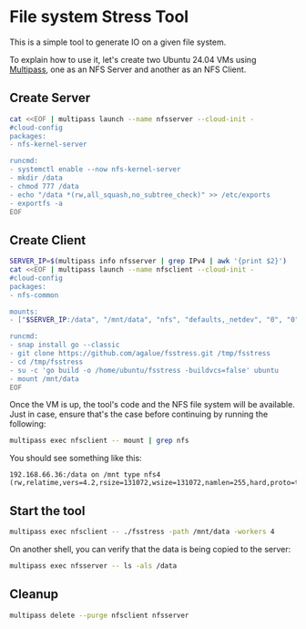 # File system Stress Tool

This is a simple tool to generate IO on a given file system.

To explain how to use it, let's create two Ubuntu 24.04 VMs using [Multipass](https://multipass.run/), one as an NFS Server and another as an NFS Client.

## Create Server

```bash
cat <<EOF | multipass launch --name nfsserver --cloud-init -
#cloud-config
packages:
- nfs-kernel-server

runcmd:
- systemctl enable --now nfs-kernel-server
- mkdir /data
- chmod 777 /data
- echo "/data *(rw,all_squash,no_subtree_check)" >> /etc/exports
- exportfs -a
EOF
```

## Create Client

```bash
SERVER_IP=$(multipass info nfsserver | grep IPv4 | awk '{print $2}')
cat <<EOF | multipass launch --name nfsclient --cloud-init -
#cloud-config
packages:
- nfs-common

mounts:
- ["$SERVER_IP:/data", "/mnt/data", "nfs", "defaults,_netdev", "0", "0"]

runcmd:
- snap install go --classic
- git clone https://github.com/agalue/fsstress.git /tmp/fsstress
- cd /tmp/fsstress
- su -c 'go build -o /home/ubuntu/fsstress -buildvcs=false' ubuntu
- mount /mnt/data
EOF
```

Once the VM is up, the tool's code and the NFS file system will be available. Just in case, ensure that's the case before continuing by running the following:

```bash
multipass exec nfsclient -- mount | grep nfs
```

You should see something like this:

```
192.168.66.36:/data on /mnt type nfs4 (rw,relatime,vers=4.2,rsize=131072,wsize=131072,namlen=255,hard,proto=tcp,timeo=600,retrans=2,sec=sys,clientaddr=192.168.66.38,local_lock=none,addr=192.168.66.36,_netdev)
```

## Start the tool

```bash
multipass exec nfsclient -- ./fsstress -path /mnt/data -workers 4
```

On another shell, you can verify that the data is being copied to the server:

```bash
multipass exec nfsserver -- ls -als /data
```

## Cleanup

```bash
multipass delete --purge nfsclient nfsserver
```
